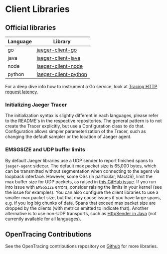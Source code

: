 # Client Libraries

## Official libraries

| Language | Library                                                      |
| ---------|--------------------------------------------------------------|
| go       | [jaeger-client-go](https://github.com/uber/jaeger-client-go)        |
| java     | [jaeger-client-java](https://github.com/uber/jaeger-client-java)    |
| node     | [jaeger-client-node](https://github.com/uber/jaeger-client-node)    |
| python   | [jaeger-client-python](https://github.com/uber/jaeger-client-python)|

For a deep dive into how to instrument a Go service, look at [Tracing HTTP request latency](https://medium.com/@YuriShkuro/tracing-http-request-latency-in-go-with-opentracing-7cc1282a100a).

### Initializing Jaeger Tracer

The initialization syntax is slightly different in each languages, please refer to the README's in the respective repositories.
The general pattern is to not create the Tracer explicitly, but use a Configuration class to do that.  Configuration allows
simpler parameterization of the Tracer, such as changing the default sampler or the location of Jaeger agent.

### EMSGSIZE and UDP buffer limits

By default Jaeger libraries use a UDP sender to report finished spans to `jaeger-agent` sidecar.
The default max packet size is 65,000 bytes, which can be transmitted without segmentation when
connecting to the agent via loopback interface. However, some OSs (in particular, MacOS), limit
the max buffer size for UDP packets, as raised in [this GitHub issue](https://github.com/uber/jaeger-client-node/issues/124).
If you run into issue with `EMSGSIZE` errors, consider raising the limits in your kernel (see the issue for examples).
You can also configure the client libraries to use a smaller max packet size, but that may cause
issues if you have large spans, e.g. if you log big chunks of data. Spans that exceed max packet size
are dropped by the clients (with metrics emitted to indicate that). Another alternative is
to use non-UDP transports, such as [HttpSender in Java][HttpSender] (not currently available for all languages).

## OpenTracing Contributions

See the OpenTracing contributions repository on [Github](https://github.com/opentracing-contrib) for more libraries.

[HttpSender]: /https://github.com/uber/jaeger-client-java/blob/master/jaeger-core/src/main/java/com/uber/jaeger/senders/HttpSender.java
